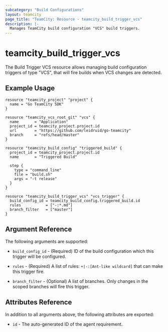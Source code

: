 ```yaml
---
subcategory: "Build Configurations"
layout: teamcity
page_title: "TeamCity: Resource - teamcity_build_trigger_vcs"
description: |-
  Manages TeamCity build configuration "VCS" build triggers.
---
```


# teamcity_build_trigger_vcs

The Build Trigger VCS resource allows managing build configuration triggers of type "VCS", that will fire builds when VCS changes are detected.

## Example Usage

```hcl
resource "teamcity_project" "project" {
  name = "Go TeamCity SDK"
}

resource "teamcity_vcs_root_git" "vcs" {
  name       = "Application"
  project_id = teamcity_project.project.id
  url        = "https://github.com/leidruid/go-teamcity"
  branch     = "refs/head/master"
}

resource "teamcity_build_config" "triggered_build" {
  project_id = teamcity_project.project.id
  name       = "Triggered Build"

  step {
    type = "command_line"
    file = "build.sh"
    args = "-t release"
  }
}

resource "teamcity_build_trigger_vcs" "vcs_trigger" {
  build_config_id = teamcity_build_config.triggered_build.id
  rules           = ["-:*.md"]
  branch_filter   = ["master"]
}
```

## Argument Reference

The following arguments are supported:

* `build_config_id` - (Required) ID of the build configuration which this trigger will be configured.

* `rules` - (Required) A list of rules: `+|-:[Ant-like wildcard]` that can make this trigger fire.

* `branch_filter` - (Optional) A list of branches. Only changes in the scoped branches will fire this trigger.

## Attributes Reference
In addition to all arguments above, the following attributes are exported:

* `id` - The auto-generated ID of the agent requirement.

